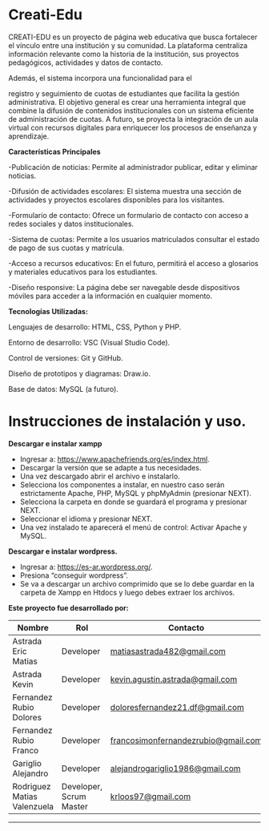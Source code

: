 # Creati-Edu

CREATI-EDU es un proyecto de página web educativa que busca fortalecer el vínculo entre una institución y su comunidad. La plataforma centraliza información relevante como la historia de la institución, sus proyectos pedagógicos, actividades y datos de contacto.



Además, el sistema incorpora una funcionalidad para el 

registro y seguimiento de cuotas de estudiantes que facilita la gestión administrativa. El objetivo general es crear una herramienta integral que combine la difusión de contenidos institucionales con un sistema eficiente de administración de cuotas. A futuro, se proyecta la integración de un aula virtual con recursos digitales para enriquecer los procesos de enseñanza y aprendizaje.






**Características Principales**

-Publicación de noticias: Permite al administrador publicar, editar y eliminar noticias.

-Difusión de actividades escolares: El sistema muestra una sección de actividades y proyectos escolares disponibles para los visitantes.

-Formulario de contacto: Ofrece un formulario de contacto con acceso a redes sociales y datos institucionales.

-Sistema de cuotas: Permite a los usuarios matriculados consultar el estado de pago de sus cuotas y matrícula.

-Acceso a recursos educativos: En el futuro, permitirá el acceso a glosarios y materiales educativos para los estudiantes.

-Diseño responsive: La página debe ser navegable desde dispositivos móviles para acceder a la información en cualquier momento.


**Tecnologías Utilizadas:**

Lenguajes de desarrollo: HTML, CSS, Python y PHP.


Entorno de desarrollo: VSC (Visual Studio Code).


Control de versiones: Git y GitHub.


Diseño de prototipos y diagramas: Draw.io.


Base de datos: MySQL (a futuro).



# Instrucciones de instalación y uso.
**Descargar e instalar xampp**
- Ingresar a: https://www.apachefriends.org/es/index.html.
- Descargar la versión que se adapte a tus necesidades. 
- Una vez descargado abrir el archivo e instalarlo. 
- Selecciona los componentes a instalar, en nuestro caso serán estrictamente Apache, PHP, MySQL y phpMyAdmin (presionar NEXT).
- Selecciona la carpeta en donde se guardará el programa y presionar NEXT.
- Seleccionar el idioma y presionar NEXT.
- Una vez instalado te aparecerá el menú de control: Activar Apache y MySQL.

**Descargar e instalar wordpress.**
- Ingresar a: https://es-ar.wordpress.org/.
- Presiona “conseguir wordpress”.
- Se va a descargar un archivo comprimido que se lo debe guardar en la carpeta de Xampp en Htdocs y luego debes extraer los archivos.


**Este proyecto fue desarrollado por:**

| Nombre | Rol | Contacto |
|---|---|---|
| Astrada Eric Matias | Developer | matiasastrada482@gmail.com |
| Astrada Kevin | Developer | kevin.agustin.astrada@gmail.com |
| Fernandez Rubio Dolores | Developer | doloresfernandez21.df@gmail.com |
| Fernandez Rubio Franco | Developer | francosimonfernandezrubio@gmail.com |
| Gariglio Alejandro | Developer | alejandrogariglio1986@gmail.com |
| Rodriguez Matias Valenzuela | Developer, Scrum Master | krloos97@gmail.com |



---


